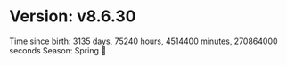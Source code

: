 # Version: v8.6.30
Time since birth: 3135 days, 75240 hours, 4514400 minutes, 270864000 seconds
Season: Spring 🌸
